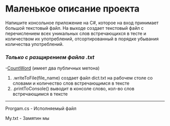 # Маленькое описание проекта 
Напишите консольное приложение на C#, которое на вход принимает большой текстовый файл. На выходе создает текстовый файл с перечислением всех уникальных слов встречающихся в тесте и количеством их употреблений, отсортированный в порядке убывания количества употреблений. 
***<h3>Только с разщирением файла .txt</h3>***

-[CountWord](https://github.com/alex-s2222/testTaskC-/blob/main/NumberOfWords/CountWord.cs) (имеет два публичных метона)
<ol>
    <li>.writeToFile(file_name) создает файл dict.txt на рабочем столе со словами и количество слов встречающимся в тексте </li>
     <li>.printToConsole() выводит в консоле слово, кол-во слов встречающимся в тексте </li>
</ol>

___
Prorgam.cs - Исполняемый файл

My.txt - Замятин мы 

